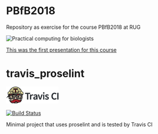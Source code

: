 # PBfB2018
Repository as exercise for the course PBfB2018 at RUG


![Practical computing for biologists](http://practicalcomputing.org/images/s_CoverShadow.png)

[This was the first presentation for this course](Presentation_Jan19_Anne_and_Kiran.pptx)

# travis_proselint

[![Travis CI logo](TravisCI.png)](https://travis-ci.org)

[![Build Status](https://travis-ci.org/richelbilderbeek/travis_proselint.svg?branch=master)](https://travis-ci.org/richelbilderbeek/travis_proselint)

Minimal project that uses proselint and is tested by Travis CI
